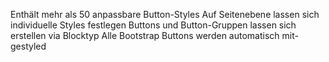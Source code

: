 Enthält mehr als 50 anpassbare Button-Styles
Auf Seitenebene lassen sich individuelle Styles festlegen
Buttons und Button-Gruppen lassen sich erstellen via Blocktyp
Alle Bootstrap Buttons werden automatisch mit-gestyled